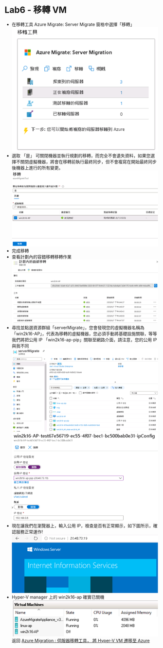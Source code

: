 # Lab6 - 移轉 VM
- 在移轉工具 Azure Migrate: Server Migrate 窗格中選擇「移轉」<br>
![GITHUB](https://github.com/BrianHsing/Azure-Migrate/blob/master/hyper-v/image/replicationSetting21.PNG "replicationSetting21")<br>
- 選取 「是」 可關閉機器並執行規劃的移轉，而完全不會遺失資料，如果您選擇不關閉虛擬機器，將會在移轉前執行最終同步，但不會複寫在開始最終同步後機器上進行的所有變更。<br>
![GITHUB](https://github.com/BrianHsing/Azure-Migrate/blob/master/hyper-v/image/replicationSetting22.PNG "replicationSetting22")<br>
- 完成移轉<br>
- 查看計劃內的容錯移轉移轉作業<br>
![GITHUB](https://github.com/BrianHsing/Azure-Migrate/blob/master/hyper-v/image/replicationSetting23.PNG "replicationSetting23")<br>
- 尋找並點選資源群組「serverMigrate」，您會發現您的虛擬機器名稱為「win2k16-AP」，代表為移轉的虛擬機器，您必須手動將基礎設施關聯，等等我們將把公用 IP 「win2k16-ap-pip」關聯至網路介面，請注意，您的公用 IP 與我不同<br>
![GITHUB](https://github.com/BrianHsing/Azure-Migrate/blob/master/hyper-v/image/replicationSetting24.PNG "replicationSetting24")<br>
![GITHUB](https://github.com/BrianHsing/Azure-Migrate/blob/master/hyper-v/image/replicationSetting16.PNG "replicationSetting16")<br>
- 現在讓我們在瀏覽器上，輸入公用 IP，檢查是否有正常顯示，如下圖所示，確認服務正常運作!<br>
![GITHUB](https://github.com/BrianHsing/Azure-Migrate/blob/master/hyper-v/image/replicationSetting17.PNG "replicationSetting17")<br>
- Hyper-V manager 上的 win2k16-ap 確實已關機
![GITHUB](https://github.com/BrianHsing/Azure-Migrate/blob/master/hyper-v/image/replicationSetting25.PNG "replicationSetting25")<br>
返回 [Azure Migration : 伺服器移轉工具， 將 Hyper-V VM 遷移至 Azure](https://github.com/BrianHsing/Azure-Migrate/tree/master/hyper-v)<br>